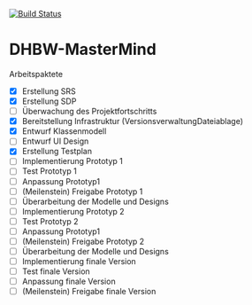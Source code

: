 [![Build Status](https://travis-ci.org/Philhil/DHBW-MasterMind.svg?branch=master)](https://travis-ci.org/Philhil/DHBW-MasterMind)

# DHBW-MasterMind

Arbeitspaktete
- [x] Erstellung SRS
- [x] Erstellung SDP
- [ ] Überwachung des Projektfortschritts
- [x] Bereitstellung Infrastruktur (VersionsverwaltungDateiablage)
- [x] Entwurf Klassenmodell
- [ ] Entwurf UI Design
- [x] Erstellung Testplan
- [ ] Implementierung Prototyp 1
- [ ] Test Prototyp 1
- [ ] Anpassung Prototyp1
- [ ] (Meilenstein) Freigabe Prototyp 1
- [ ] Überarbeitung der Modelle und Designs
- [ ] Implementierung Prototyp 2
- [ ] Test Prototyp 2
- [ ] Anpassung Prototyp1
- [ ] (Meilenstein) Freigabe Prototyp 2
- [ ] Überarbeitung der Modelle und Designs
- [ ] Implementierung finale Version
- [ ] Test finale Version
- [ ] Anpassung finale Version
- [ ] (Meilenstein) Freigabe finale Version

